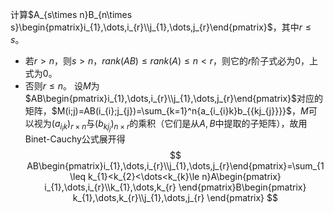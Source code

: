 计算$A_{s\times n}B_{n\times s}\begin{pmatrix}i_{1},\dots,i_{r}\\j_{1},\dots,j_{r}\end{pmatrix}$，其中$r\le s$。

- 若$r>n$，则$s>n$，$rank(AB)\le rank(A)\le n<r$，则它的$r$阶子式必为$0$，上式为$0$。
- 否则$r\le n$。
设$M$为$AB\begin{pmatrix}i_{1},\dots,i_{r}\\j_{1},\dots,j_{r}\end{pmatrix}$对应的矩阵，$M(i;j)=AB(i_{i};j_{j})=\sum_{k=1}^n{a_{i_{i}k}b_{{kj_{j}}}}$，$M$可以视为$(a_{i_{i}k})_{r\times n}$与$(b_{kj_{j}})_{n\times r}$的乘积（它们是从$A,B$中提取的子矩阵），故用Binet-Cauchy公式展开得
$$
AB\begin{pmatrix}i_{1},\dots,i_{r}\\j_{1},\dots,j_{r}\end{pmatrix}=\sum_{1\leq k_{1}<k_{2}<\dots<k_{k}\le n}A\begin{pmatrix}
i_{1},\dots,i_{r}\\k_{1},\dots,k_{r}
\end{pmatrix}B\begin{pmatrix}
k_{1},\dots,k_{r}\\j_{1},\dots,j_{r}
\end{pmatrix}
$$